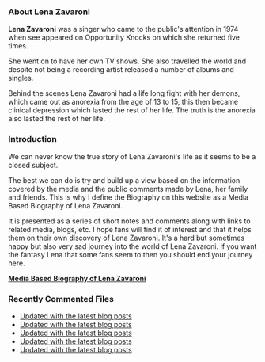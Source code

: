 ### About Lena Zavaroni

<p><strong>Lena Zavaroni</strong> was a singer who came to the public's attention in 1974 when see appeared on Opportunity Knocks on which she returned five times.</p>

<p>She went on to have her own TV shows. She also travelled the world and despite not being a recording artist released a number of albums and singles.</p>

<p>Behind the scenes Lena Zavaroni had a life long fight with her demons, which came out as anorexia from the age of 13 to 15, this then became clinical depression which lasted the rest of her life. The truth is the anorexia also lasted the rest of her life.</p>

### Introduction

<p>We can never know the true story of Lena Zavaroni's life as it seems to be a closed subject.</p>

<p>The best we can do is try and build up a view based on the information covered by the media and the public comments made by Lena, her family and friends. This is why I define the Biography on this website as a Media Based Biography of Lena Zavaroni.</p>

<p>It is presented as a series of short notes and comments along with links to related media, blogs, etc. I hope fans will find it of interest and that it helps them on their own discovery of Lena Zavaroni. It's a hard but sometimes happy but also very sad journey into the world of Lena Zavaroni. If you want the fantasy Lena that some fans seem to then you should end your journey here.</p>

<a href="https://fanzoflenazavaroni.github.io/biography/lena-zavaroni/"><strong>Media Based Biography of Lena Zavaroni</strong></a>

### Recently Commented Files

<!-- BLOG-POST-LIST:START -->
- [Updated with the latest blog posts](https://github.com/FanzOfLenaZavaroni/fanzoflenazavaroni.github.io/commit/3aae2a780b5d02894fdd1fad2df1526bfa2608a5)
- [Updated with the latest blog posts](https://github.com/FanzOfLenaZavaroni/fanzoflenazavaroni.github.io/commit/1ea118afe858fc999e3f4dc0db0df4098360068d)
- [Updated with the latest blog posts](https://github.com/FanzOfLenaZavaroni/fanzoflenazavaroni.github.io/commit/48b20406036c23c8a00151f3c8cef15fd20c0ccc)
- [Updated with the latest blog posts](https://github.com/FanzOfLenaZavaroni/fanzoflenazavaroni.github.io/commit/2898cd9130f965bed1c74d80583f3f47bba936a3)
- [Updated with the latest blog posts](https://github.com/FanzOfLenaZavaroni/fanzoflenazavaroni.github.io/commit/3fb1d01a3e75ec75c36db77b79ea1c467a0929ff)
<!-- BLOG-POST-LIST:END -->
